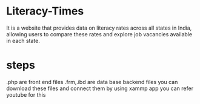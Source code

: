 # Literacy-Times
It is a website that provides data on literacy rates across all states in India, allowing users to compare these rates and explore job vacancies available in each state.


# steps
.php are front end files 
.frm,.ibd are data base backend files 
you can download these files and connect them by using xammp app you can refer youtube for this
